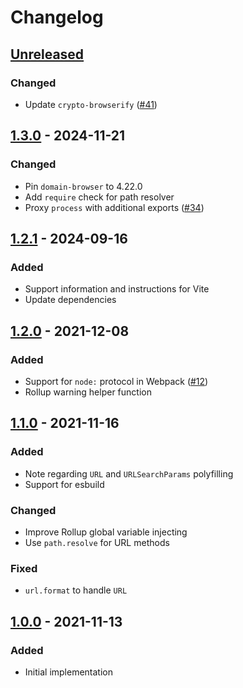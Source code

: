 # Changelog

## [Unreleased][]

### Changed

-   Update `crypto-browserify`
    ([#41](https://github.com/niksy/node-stdlib-browser/pull/41))

## [1.3.0][] - 2024-11-21

### Changed

-   Pin `domain-browser` to 4.22.0
-   Add `require` check for path resolver
-   Proxy `process` with additional exports
    ([#34](https://github.com/niksy/node-stdlib-browser/pull/34))

## [1.2.1][] - 2024-09-16

### Added

-   Support information and instructions for Vite
-   Update dependencies

## [1.2.0][] - 2021-12-08

### Added

-   Support for `node:` protocol in Webpack
    ([#12](https://github.com/niksy/node-stdlib-browser/issues/12))
-   Rollup warning helper function

## [1.1.0][] - 2021-11-16

### Added

-   Note regarding `URL` and `URLSearchParams` polyfilling
-   Support for esbuild

### Changed

-   Improve Rollup global variable injecting
-   Use `path.resolve` for URL methods

### Fixed

-   `url.format` to handle `URL`

## [1.0.0][] - 2021-11-13

### Added

-   Initial implementation

[1.0.0]: https://github.com/niksy/node-stdlib-browser/tree/v1.0.0
[1.1.0]: https://github.com/niksy/node-stdlib-browser/tree/v1.1.0
[1.2.0]: https://github.com/niksy/node-stdlib-browser/tree/v1.2.0
[Unreleased]: https://github.com/niksy/node-stdlib-browser/compare/v1.3.0...HEAD
[1.3.0]: https://github.com/niksy/node-stdlib-browser/compare/v1.2.1...v1.3.0
[1.2.1]: https://github.com/niksy/node-stdlib-browser/tree/v1.2.1
